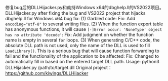 修复bug后的DLLHijacker.py和劫持Windows x64的dbghelp.ll的VS2022项目。
DLLHijacker.py after fixing the bug and VS2022 project that hijacks dbghelp.ll for Windows x64
bug fix:
(1) Garbled code:
Fix: Add `encoding="utf-8"` to several writing files.
(2) When the function export table has anonymous functions, it will cause `[-]Error occur: 'NoneType' object has no attribute 'decode'`:
Fix: Add judgment on whether the function name is empty in several `for` loops.
(3) When generating C/C++ code, the absolute DLL path is not used, only the name of the DLL is used to fill `LoadLibrary()`. This is a serious bug that will cause function forwarding to fail and the functionality of the application to be affected:
Fix: Changed to automatically fill in based on the entered target DLL path.
Usage: 
python3 DLLHijacker.py /path/to/target.dll 
Original project：
https://github.com/kiwings/DLLHijacker
